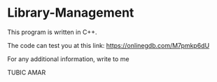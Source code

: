 # Library-Management

This program is written in C++.

The code can test you at this link: https://onlinegdb.com/M7pmkp6dU

For any additional information, write to me

TUBIC AMAR
